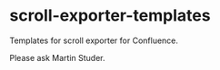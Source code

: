 # scroll-exporter-templates
Templates for scroll exporter for Confluence.

Please ask Martin Studer.
